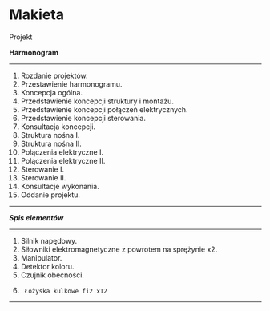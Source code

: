 # Makieta
Projekt 

**Harmonogram**
***
1.	Rozdanie projektów.
2.	Przestawienie harmonogramu.
3.	Koncepcja ogólna.
4.	Przedstawienie koncepcji struktury i montażu.
5.	Przedstawienie koncepcji połączeń elektrycznych.
6.	Przedstawienie koncepcji sterowania.
7.	Konsultacja koncepcji.
8.	Struktura nośna I.
9.	Struktura nośna II.
10.	Połączenia elektryczne I.
11.	Połączenia elektryczne II.
12.	Sterowanie I.
13.	Sterowanie II.
14.	Konsultacje wykonania.
15.	Oddanie projektu.
***
***Spis elementów***
***
1.	Silnik napędowy.
2.	Siłowniki elektromagnetyczne z powrotem na sprężynie x2.
3.	Manipulator.
4.	Detektor koloru.
5.	Czujnik obecności.
6.      Łożyska kulkowe fi2 x12
***
